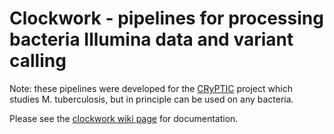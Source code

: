 # Clockwork - pipelines for processing bacteria Illumina data and variant calling

Note: these pipelines were developed for the [CRyPTIC](http://www.crypticproject.org/) project which studies M. tuberculosis, but in principle can be used on any bacteria.

Please see the [clockwork wiki page](https://github.com/iqbal-lab-org/clockwork/wiki) for documentation.
